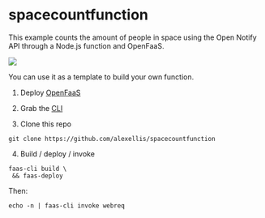 # spacecountfunction

This example counts the amount of people in space using the Open Notify API through a Node.js function and OpenFaaS.

![](https://pbs.twimg.com/media/DOvePKUW4AAOq2t.jpg)

You can use it as a template to build your own function.

1. Deploy [OpenFaaS](https://www.openfaas.com)

2. Grab the [CLI](https://github.com/openfaas/faas-cli)

3. Clone this repo

```
git clone https://github.com/alexellis/spacecountfunction
```

4. Build / deploy / invoke

```
faas-cli build \
 && faas-deploy
```

Then:

`echo -n | faas-cli invoke webreq`
